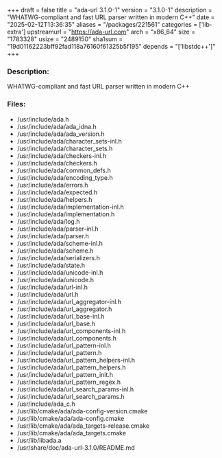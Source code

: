 +++
draft = false
title = "ada-url 3.1.0-1"
version = "3.1.0-1"
description = "WHATWG-compliant and fast URL parser written in modern C++"
date = "2025-02-12T13:36:35"
aliases = "/packages/221561"
categories = ['lib-extra']
upstreamurl = "https://ada-url.com"
arch = "x86_64"
size = "1783328"
usize = "2489150"
sha1sum = "19d01162223bff92fad118a76160f61325b5f195"
depends = "['libstdc++']"
+++
### Description: 
WHATWG-compliant and fast URL parser written in modern C++

### Files: 
* /usr/include/ada.h
* /usr/include/ada/ada_idna.h
* /usr/include/ada/ada_version.h
* /usr/include/ada/character_sets-inl.h
* /usr/include/ada/character_sets.h
* /usr/include/ada/checkers-inl.h
* /usr/include/ada/checkers.h
* /usr/include/ada/common_defs.h
* /usr/include/ada/encoding_type.h
* /usr/include/ada/errors.h
* /usr/include/ada/expected.h
* /usr/include/ada/helpers.h
* /usr/include/ada/implementation-inl.h
* /usr/include/ada/implementation.h
* /usr/include/ada/log.h
* /usr/include/ada/parser-inl.h
* /usr/include/ada/parser.h
* /usr/include/ada/scheme-inl.h
* /usr/include/ada/scheme.h
* /usr/include/ada/serializers.h
* /usr/include/ada/state.h
* /usr/include/ada/unicode-inl.h
* /usr/include/ada/unicode.h
* /usr/include/ada/url-inl.h
* /usr/include/ada/url.h
* /usr/include/ada/url_aggregator-inl.h
* /usr/include/ada/url_aggregator.h
* /usr/include/ada/url_base-inl.h
* /usr/include/ada/url_base.h
* /usr/include/ada/url_components-inl.h
* /usr/include/ada/url_components.h
* /usr/include/ada/url_pattern-inl.h
* /usr/include/ada/url_pattern.h
* /usr/include/ada/url_pattern_helpers-inl.h
* /usr/include/ada/url_pattern_helpers.h
* /usr/include/ada/url_pattern_init.h
* /usr/include/ada/url_pattern_regex.h
* /usr/include/ada/url_search_params-inl.h
* /usr/include/ada/url_search_params.h
* /usr/include/ada_c.h
* /usr/lib/cmake/ada/ada-config-version.cmake
* /usr/lib/cmake/ada/ada-config.cmake
* /usr/lib/cmake/ada/ada_targets-release.cmake
* /usr/lib/cmake/ada/ada_targets.cmake
* /usr/lib/libada.a
* /usr/share/doc/ada-url-3.1.0/README.md
